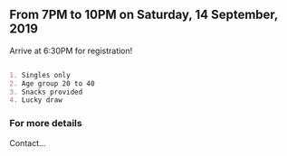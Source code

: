 ## From 7PM to 10PM on Saturday, 14 September, 2019

Arrive at 6:30PM for registration!

```markdown

1. Singles only
2. Age group 20 to 40
3. Snacks provided
4. Lucky draw

```

### For more details

Contact...


